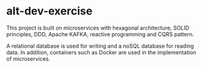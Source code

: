 # alt-dev-exercise

This project is built on microservices with hexagonal architecture, SOLID principles, DDD, Apache KAFKA, reactive programming and CQRS pattern.

A relational database is used for writing and a noSQL database for reading data. In addition, containers such as Docker are used in the implementation of microservices.
